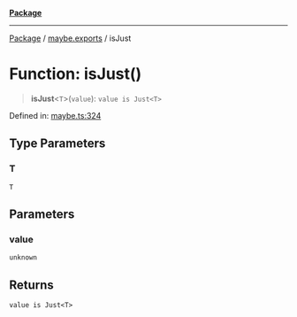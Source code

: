 [**Package**](../../README.md)

***

[Package](../../modules.md) / [maybe.exports](../README.md) / isJust

# Function: isJust()

> **isJust**\<`T`\>(`value`): `value is Just<T>`

Defined in: [maybe.ts:324](https://github.com/AlexXanderGrib/monads-io/blob/88cc2f22cfbd8717d7e52da6913dd270216344b1/src/maybe.ts#L324)

## Type Parameters

### T

`T`

## Parameters

### value

`unknown`

## Returns

`value is Just<T>`
